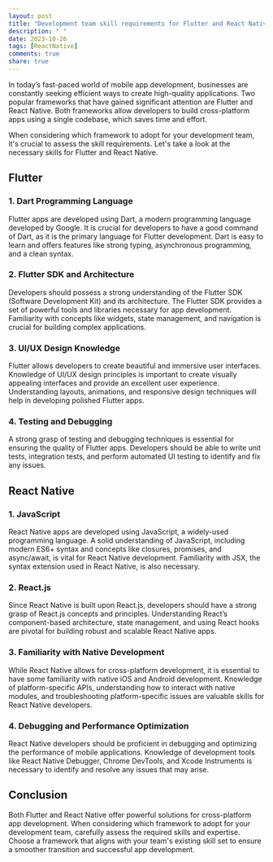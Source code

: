 ```yaml
---
layout: post
title: "Development team skill requirements for Flutter and React Native"
description: " "
date: 2023-10-26
tags: [ReactNative]
comments: true
share: true
---
```


In today’s fast-paced world of mobile app development, businesses are constantly seeking efficient ways to create high-quality applications. Two popular frameworks that have gained significant attention are Flutter and React Native. Both frameworks allow developers to build cross-platform apps using a single codebase, which saves time and effort.

When considering which framework to adopt for your development team, it's crucial to assess the skill requirements. Let's take a look at the necessary skills for Flutter and React Native.

## Flutter

### 1. Dart Programming Language
Flutter apps are developed using Dart, a modern programming language developed by Google. It is crucial for developers to have a good command of Dart, as it is the primary language for Flutter development. Dart is easy to learn and offers features like strong typing, asynchronous programming, and a clean syntax.

### 2. Flutter SDK and Architecture
Developers should possess a strong understanding of the Flutter SDK (Software Development Kit) and its architecture. The Flutter SDK provides a set of powerful tools and libraries necessary for app development. Familiarity with concepts like widgets, state management, and navigation is crucial for building complex applications.

### 3. UI/UX Design Knowledge
Flutter allows developers to create beautiful and immersive user interfaces. Knowledge of UI/UX design principles is important to create visually appealing interfaces and provide an excellent user experience. Understanding layouts, animations, and responsive design techniques will help in developing polished Flutter apps.

### 4. Testing and Debugging
A strong grasp of testing and debugging techniques is essential for ensuring the quality of Flutter apps. Developers should be able to write unit tests, integration tests, and perform automated UI testing to identify and fix any issues.

## React Native

### 1. JavaScript
React Native apps are developed using JavaScript, a widely-used programming language. A solid understanding of JavaScript, including modern ES6+ syntax and concepts like closures, promises, and async/await, is vital for React Native development. Familiarity with JSX, the syntax extension used in React Native, is also necessary.

### 2. React.js
Since React Native is built upon React.js, developers should have a strong grasp of React.js concepts and principles. Understanding React’s component-based architecture, state management, and using React hooks are pivotal for building robust and scalable React Native apps.

### 3. Familiarity with Native Development
While React Native allows for cross-platform development, it is essential to have some familiarity with native iOS and Android development. Knowledge of platform-specific APIs, understanding how to interact with native modules, and troubleshooting platform-specific issues are valuable skills for React Native developers.

### 4. Debugging and Performance Optimization
React Native developers should be proficient in debugging and optimizing the performance of mobile applications. Knowledge of development tools like React Native Debugger, Chrome DevTools, and Xcode Instruments is necessary to identify and resolve any issues that may arise.

## Conclusion

Both Flutter and React Native offer powerful solutions for cross-platform app development. When considering which framework to adopt for your development team, carefully assess the required skills and expertise. Choose a framework that aligns with your team's existing skill set to ensure a smoother transition and successful app development.

<!-- hashtags: #Flutter #ReactNative -->